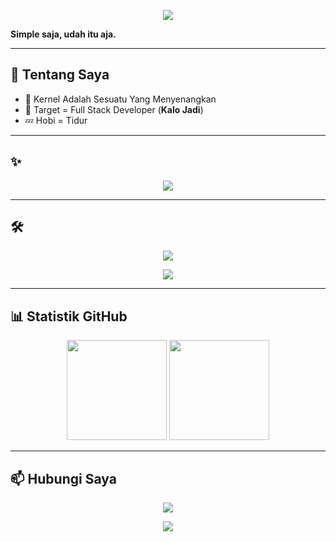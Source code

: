 <p align="center">
  <img src="https://capsule-render.vercel.app/api?type=waving&color=00f7f7&height=200&section=header&text=Halo%20Saya%20ibad!&fontSize=40&fontColor=0d1117&animation=fadeIn" />
</p>

**Simple saja, udah itu aja.**

---

## 🚀 Tentang Saya
- 🔭 Kernel Adalah Sesuatu Yang Menyenangkan  
- 🎯 Target = Full Stack Developer (**Kalo Jadi**)  
- 💤 Hobi = Tidur  

---

## ✨ 
<p align="center">
  <img src="https://readme-typing-svg.herokuapp.com?size=22&color=00F7F7&center=true&vCenter=true&width=600&lines=Halo+Saya+ibad!;Kernel+Itu+Menyenangkan;Full+Stack+Developer+(Semoga);Tidur+Adalah+Hobi+Terbaik+😴" />
</p>

---

## 🛠️
<p align="center">
  <img src="https://github-readme-stats.vercel.app/api/top-langs/?username=Ibadriansyah&layout=compact&theme=tokyonight&langs_count=8" />
</p>

<p align="center">
  <img src="https://skillicons.dev/icons?i=python, c, css, html" />
</p>

---

## 📊 Statistik GitHub
<p align="center">
  <img src="https://github-readme-stats.vercel.app/api?username=Ibadriansyah&show_icons=true&theme=tokyonight" height="160"/>
  <img src="https://github-readme-streak-stats.herokuapp.com/?user=Ibadriansyah&theme=tokyonight" height="160"/>
</p>

---

## 📫 Hubungi Saya
<p align="center">
  <a href="https://t.me/DabiHaysnair"><img src="https://img.shields.io/badge/Telegram-2CA5E0?style=flat&logo=telegram&logoColor=white"/></a>
</p>


<p align="center">
  <img src="https://capsule-render.vercel.app/api?type=waving&color=00f7f7&height=100&section=footer" />
</p>
